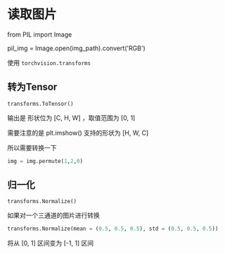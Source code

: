 # 读取图片

from PIL import Image

pil_img = Image.open(img_path).convert('RGB')





使用 `torchvision.transforms`



## 转为Tensor

`transforms.ToTensor() `

输出是 形状位为 [C, H, W] ，取值范围为 [0, 1] 

需要注意的是 plt.imshow() 支持的形状为 [H, W, C]

所以需要转换一下

```python
img = img.permute(1,2,0)
```





## 归一化

`transforms.Normalize()`

如果对一个三通道的图片进行转换

```python
transforms.Normalize(mean = (0.5, 0.5, 0.5), std = (0.5, 0.5, 0.5))
```

将从 [0, 1] 区间变为 [-1, 1] 区间








